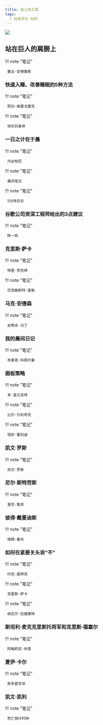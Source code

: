 ```yaml
---
title: 巨人的工具
tags:
  - 社会文化-社科
---
```


![](https://wfqqreader-1252317822.image.myqcloud.com/cover/830/23934830/t7_23934830.jpg)


## 站在巨人的肩膀上




!!! note "笔记"

	 塞古·安德鲁斯 


### 快速入睡、改善睡眠的5种方法




!!! note "笔记"

	 耶日·格雷戈雷克 


!!! note "笔记"

	 快乐的身体 


### 一日之计在于晨




!!! note "笔记"

	 丹达帕尼 


!!! note "笔记"

	 晨间笔记 


!!! note "笔记"

	 5分钟日志 


### 谷歌公司资深工程师给出的3点建议




!!! note "笔记"

	 陈一鸣 


### 克里斯·萨卡




!!! note "笔记"

	 特里·劳克林 


!!! note "笔记"

	 巴克敏斯特·富勒 


### 马克·安德森




!!! note "笔记"

	 史蒂夫·马丁 


### 我的晨间日记




!!! note "笔记"

	 布莱恩·科佩尔曼 


### 画板策略




!!! note "笔记"

	 本·富兰克林 


!!! note "笔记"

	 比尔·贝利奇克 


!!! note "笔记"

	 瑞安·霍利迪 


### 凯文·罗斯




!!! note "笔记"

	 凯文·罗斯 


### 尼尔·斯特劳斯




!!! note "笔记"

	 里克·鲁宾 


### 彼得·戴曼迪斯




!!! note "笔记"

	 维姆·霍夫 


### 如何在紧要关头说“不”




!!! note "笔记"

	 约克·威林克 


!!! note "笔记"

	 克里斯·萨卡 


!!! note "笔记"

	 纳瓦尔·拉威康特 


### 斯坦利·麦克克里斯托将军和克里斯·福塞尔




!!! note "笔记"

	 阿梅莉亚·布恩 


### 夏伊·卡尔




!!! note "笔记"

	 斯多葛学派 


### 凯文·凯利




!!! note "笔记"

	 死亡倒计时钟 

